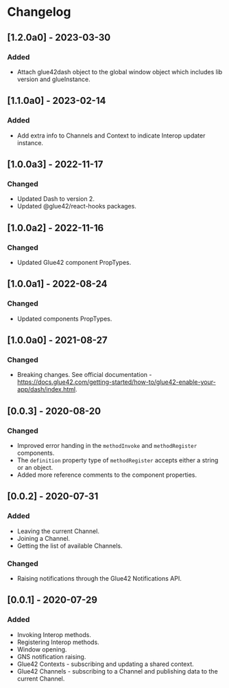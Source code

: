 # Changelog

## [1.2.0a0] - 2023-03-30

### Added

- Attach glue42dash object to the global window object which includes lib version and glueInstance.

## [1.1.0a0] - 2023-02-14

### Added

- Add extra info to Channels and Context to indicate Interop updater instance.

## [1.0.0a3] - 2022-11-17

### Changed

- Updated Dash to version 2.
- Updated @glue42/react-hooks packages.

## [1.0.0a2] - 2022-11-16

### Changed

- Updated Glue42 component PropTypes.

## [1.0.0a1] - 2022-08-24

### Changed

- Updated components PropTypes.

## [1.0.0a0] - 2021-08-27

### Changed

- Breaking changes. See official documentation - https://docs.glue42.com/getting-started/how-to/glue42-enable-your-app/dash/index.html.

## [0.0.3] - 2020-08-20

### Changed

- Improved error handing in the `methodInvoke` and `methodRegister` components.
- The `definition` property type of `methodRegister` accepts either a string or an object.
- Added more reference comments to the component properties.

## [0.0.2] - 2020-07-31

### Added

- Leaving the current Channel.
- Joining a Channel.
- Getting the list of available Channels.

### Changed

- Raising notifications through the Glue42 Notifications API.

## [0.0.1] - 2020-07-29

### Added

- Invoking Interop methods.
- Registering Interop methods.
- Window opening.
- GNS notification raising.
- Glue42 Contexts - subscribing and updating a shared context.
- Glue42 Channels - subscribing to a Channel and publishing data to the current Channel.
